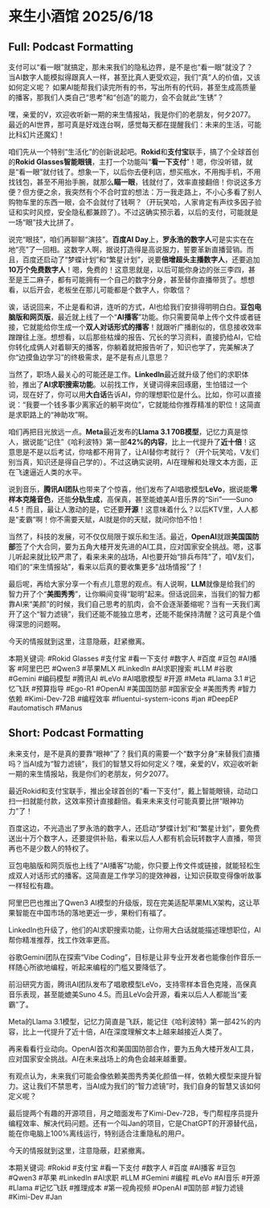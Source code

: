 # 来生小酒馆 2025/6/18

## Full: Podcast Formatting 

支付可以“看一眼”就搞定，那未来我们的隐私边界，是不是也“看一眼”就没了？
当AI数字人能模拟得跟真人一样，甚至比真人更受欢迎，我们“真”人的价值，又该如何定义呢？
如果AI能帮我们读完所有的书，写出所有的代码，甚至生成高质量的播客，那我们人类自己“思考”和“创造”的能力，会不会就此“生锈”？

嘿，亲爱的V，欢迎收听新一期的来生情报站，我是你们的老朋友，何夕2077。最近的AI世界，那可真是好戏连台啊，感觉每天都在提醒我们：未来的生活，可能比科幻片还魔幻！

咱们先从一个特别“生活化”的创新说起吧。**Rokid**和**支付宝**联手，搞了个全球首创的**Rokid Glasses智能眼镜**，主打一个功能叫“**看一下支付**”！嗯，你没听错，就是“看一眼”就付钱了。想象一下，以后你去便利店，想买瓶水，不用掏手机，不用找钱包，甚至不用抬手腕，就那么**瞄一眼**，钱就付了，效率直接翻倍！你说这多方便？但方便之余，我突然有个不合时宜的想法：万一我走路上，不小心多看了别人购物车里的东西一眼，会不会就付了钱啊？（开玩笑哈，人家肯定有声纹多因子验证和实时风控，安全隐私都兼顾了）。不过这确实预示着，以后的支付，可能就是一场“眼”技大比拼了。

说完“眼技”，咱们再聊聊“演技”。**百度AI Day**上，**罗永浩的数字人**可是实实在在地“亮”了一回相。这数字人啊，据说打造得是高说服力，誓要革新直播营销。而且，百度还启动了“梦蝶计划”和“繁星计划”，说要**倍增超头主播数字人**，还要追加**10万个免费数字人**！嗯，免费的！这意思就是，以后可能你身边的张三李四，甚至是王二麻子，都有可能拥有一个自己的数字分身，甚至替你直播带货了。想想看，以后开会，老板坐在那儿可能都是个数字人，你敢信？

诶，话说回来，不止是看和讲，连听的方式，AI也给我们安排得明明白白。**豆包电脑版和网页版**，最近就上线了一个“**AI播客**”功能。你只需要简单上传个文件或者链接，它就能给你生成一个**双人对话形式的播客**！就跟听广播剧似的，信息接收效率蹭蹭往上涨。想想看，以后那些枯燥的报告、冗长的学习资料，直接扔给AI，它给你转化成俩人对着聊天的播客，你躺着就把报告听了，知识也学了，完美解决了你“边摸鱼边学习”的终极需求，是不是有点儿意思？

当然了，职场人最关心的可能还是工作。**LinkedIn**最近就升级了他们的求职体验，推出了**AI求职搜索功能**。以前找工作，关键词得来回琢磨，生怕错过一个词，现在好了，你可以用**大白话**告诉AI，你的理想职位是什么。比如，你可以直接说：“我要一个钱多事少离家近的躺平岗位”，它就能给你推荐精准的职位！这简直是求职路上的“神助攻”啊。

咱们再把目光放远一点。**Meta**最近发布的**Llama 3.1 70B模型**，记忆力真是惊人，据说能“记住”《哈利波特》第一部**42%的内容**，比上一代提升了**近十倍**！这意思是不是以后考试，你啥都不用背了，让AI替你考就行？（开个玩笑哈，V友们别当真，知识还是得自己学的）。不过这确实说明，AI在理解和处理文本方面，正在飞速逼近人类的水平。

说到音乐，**腾讯AI团队**也带来了个惊喜，他们发布了AI唱歌模型**LeVo**，据说能**零样本克隆音色**，还能**分轨生成**，高保真，甚至能媲美AI音乐界的“Siri”——Suno 4.5！而且，最让人激动的是，它还要**开源**！这意味着什么？以后KTV里，人人都是“麦霸”啊！你不需要天赋，AI就是你的天赋，就问你怕不怕！

当然了，科技的发展，可不仅仅局限于娱乐和生活。最近，**OpenAI**就跟**美国国防部**签了个大合同，要为五角大楼开发先进的AI工具，应对国家安全挑战。嗯，这事儿听起来就比较严肃了，看来未来的战场，AI也要开始“排兵布阵”了，咱V友们，咱们的“来生情报站”，看来以后真的要收集更多“战场情报”了！

最后呢，再给大家分享一个有点儿意思的观点。有人说啊，**LLM**就像是给我们的智力开了个“**美图秀秀**”，让你瞬间变得“聪明”起来。但话说回来，当我们的智力都靠AI来“美颜”的时候，我们自己思考的肌肉，会不会逐渐萎缩呢？当有一天我们离开了这个“智力滤镜”，我们还能不能独立思考，还能不能保持清醒？这可真是个值得深思的问题啊。

今天的情报就到这里，注意隐蔽，赶紧撤离。

本期关键词:
#Rokid Glasses
#支付宝
#看一下支付
#数字人
#百度
#豆包
#AI播客
#阿里巴巴
#Qwen3
#苹果MLX
#LinkedIn
#AI求职搜索
#LLM
#谷歌
#Gemini
#编码模型
#腾讯AI
#LeVo
#AI唱歌模型
#开源
#Meta
#Llama 3.1
#记忆飞跃
#预算指导
#Ego-R1
#OpenAI
#美国国防部
#国家安全
#美图秀秀
#智力依赖
#Kimi-Dev-72B
#编程效率
#fluentui-system-icons
#jan
#DeepEP
#automatisch
#Manus

## Short: Podcast Formatting 

未来支付，是不是真的要靠“眼神”了？我们真的需要一个“数字分身”来替我们直播吗？当AI成为“智力滤镜”，我们的智慧又将如何定义？嘿，亲爱的V，欢迎收听新一期的来生情报站，我是你们的老朋友，何夕2077。

最近Rokid和支付宝联手，推出全球首创的“看一下支付”，戴上智能眼镜，动动口扫一扫就能付款，这效率预计直接翻倍。看来未来支付可能真要比拼“眼神功力”了！

百度这边，不光造出了罗永浩的数字人，还启动“梦蝶计划”和“繁星计划”，要免费送出十万个数字人，还要提供补贴，看来以后人人都有机会玩转数字人直播，带货再也不是少数人的特权了。

豆包电脑版和网页版也上线了“AI播客”功能，你只要上传文件或链接，就能轻松生成双人对话形式的播客。这简直是工作学习的提效神器，让知识获取变得像听故事一样轻松有趣。

阿里巴巴也推出了Qwen3 AI模型的升级版，现在完美适配苹果MLX架构，这让苹果智能在中国市场的落地更近一步，果粉们有福了。

LinkedIn也升级了，他们的AI求职搜索功能，让你用大白话就能描述理想职位，AI帮你精准推荐，找工作效率更高。

谷歌Gemini团队在探索“Vibe Coding”，目标是让非专业开发者也能像创作音乐一样随心所欲地编程，听起来编程的门槛又要降低了。

前沿研究方面，腾讯AI团队发布了唱歌模型LeVo，支持零样本音色克隆，高保真音乐表现，甚至能媲美Suno 4.5。而且LeVo会开源，看来以后人人都能当“麦霸”了。

Meta的Llama 3.1模型，记忆力简直是飞跃，能记住《哈利波特》第一部42%的内容，比上一代提升了近十倍，AI在深度理解文本上越来越接近人类了。

再来看看行业动向。OpenAI首次和美国国防部合作，要为五角大楼开发AI工具，应对国家安全挑战。AI在未来战场上的角色会越来越重要。

有观点认为，未来我们可能会像依赖美图秀秀美化颜值一样，依赖大模型来提升智力。这让我们不禁思考，当AI成为我们的“智力滤镜”时，我们自身的智慧又该如何定义呢？

最后提两个有趣的开源项目，月之暗面发布了Kimi-Dev-72B，专门帮程序员提升编程效率、解决代码问题。还有一个叫Jan的项目，它是ChatGPT的开源替代品，能在你电脑上100%离线运行，特别适合注重隐私的用户。

今天的情报就到这里，注意隐蔽，赶紧撤离。

本期关键词:
#Rokid #支付宝 #看一下支付 #数字人 #百度 #AI播客 #豆包 #Qwen3 #苹果 #LinkedIn #AI求职 #LLM #Gemini #编程 #LeVo #AI音乐 #开源 #Llama #记忆飞跃 #推理成本 #第一视角视频 #OpenAI #国防部 #智力滤镜 #Kimi-Dev #Jan